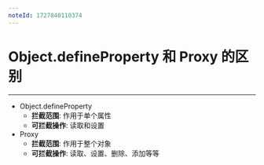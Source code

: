 ```yaml
---
noteId: 1727840110374
---
```

# Object.defineProperty 和 Proxy 的区别
---
- Object.defineProperty
	- **拦截范围**: 作用于单个属性
	- **可拦截操作**: 读取和设置
- Proxy
	- **拦截范围**: 作用于整个对象
	- **可拦截操作**: 读取、设置、删除、添加等等